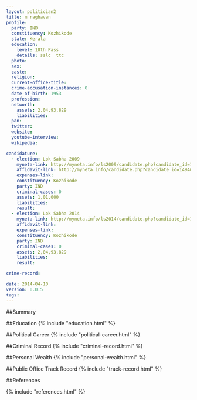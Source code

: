 ```yaml
---
layout: politician2
title: m raghavan
profile: 
  party: IND
  constituency: Kozhikode
  state: Kerala
  education: 
    level: 10th Pass
    details: sslc  ttc
  photo: 
  sex: 
  caste: 
  religion: 
  current-office-title: 
  crime-accusation-instances: 0
  date-of-birth: 1953
  profession: 
  networth: 
    assets: 2,04,93,829
    liabilities: 
  pan: 
  twitter: 
  website: 
  youtube-interview: 
  wikipedia: 

candidature: 
  - election: Lok Sabha 2009
    myneta-link: http://myneta.info/ls2009/candidate.php?candidate_id=1494
    affidavit-link: http://myneta.info/candidate.php?candidate_id=1494&scan=original
    expenses-link: 
    constituency: Kozhikode 
    party: IND
    criminal-cases: 0
    assets: 1,01,000
    liabilities: 
    result:  
  - election: Lok Sabha 2014
    myneta-link: http://myneta.info/ls2014/candidate.php?candidate_id=1867
    affidavit-link: 
    expenses-link: 
    constituency: Kozhikode 
    party: IND
    criminal-cases: 0
    assets: 2,04,93,829
    liabilities: 
    result:  

crime-record: 

date: 2014-04-10
version: 0.0.5
tags: 
---
```


##Summary


##Education
{% include "education.html" %}


##Political Career
{% include "political-career.html" %}


##Criminal Record
{% include "criminal-record.html" %}


##Personal Wealth
{% include "personal-wealth.html" %}


##Public Office Track Record
{% include "track-record.html" %}


##References


{% include "references.html" %}
